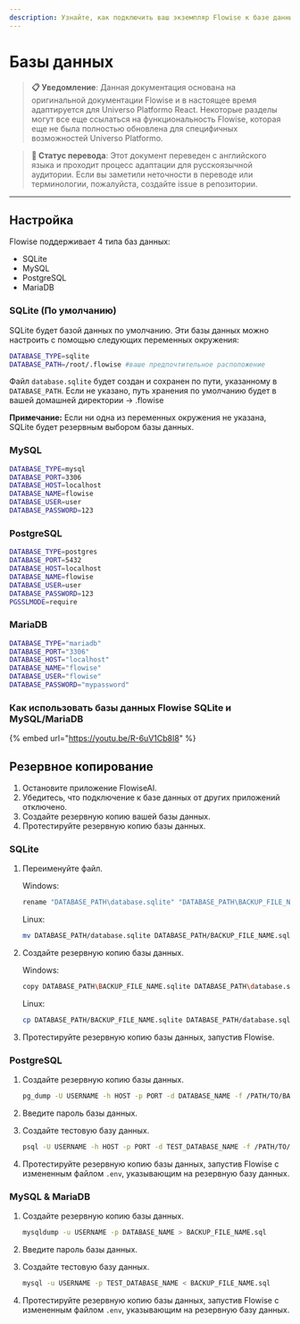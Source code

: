 ```yaml
---
description: Узнайте, как подключить ваш экземпляр Flowise к базе данных
---
```


# Базы данных

> **📋 Уведомление**: Данная документация основана на оригинальной документации Flowise и в настоящее время адаптируется для Universo Platformo React. Некоторые разделы могут все еще ссылаться на функциональность Flowise, которая еще не была полностью обновлена для специфичных возможностей Universo Platformo.

> **🔄 Статус перевода**: Этот документ переведен с английского языка и проходит процесс адаптации для русскоязычной аудитории. Если вы заметили неточности в переводе или терминологии, пожалуйста, создайте issue в репозитории.

---

## Настройка

Flowise поддерживает 4 типа баз данных:

- SQLite
- MySQL
- PostgreSQL
- MariaDB

### SQLite (По умолчанию)

SQLite будет базой данных по умолчанию. Эти базы данных можно настроить с помощью следующих переменных окружения:

```sh
DATABASE_TYPE=sqlite
DATABASE_PATH=/root/.flowise #ваше предпочтительное расположение
```

Файл `database.sqlite` будет создан и сохранен по пути, указанному в `DATABASE_PATH`. Если не указано, путь хранения по умолчанию будет в вашей домашней директории -> .flowise

**Примечание:** Если ни одна из переменных окружения не указана, SQLite будет резервным выбором базы данных.

### MySQL

```sh
DATABASE_TYPE=mysql
DATABASE_PORT=3306
DATABASE_HOST=localhost
DATABASE_NAME=flowise
DATABASE_USER=user
DATABASE_PASSWORD=123
```

### PostgreSQL

```sh
DATABASE_TYPE=postgres
DATABASE_PORT=5432
DATABASE_HOST=localhost
DATABASE_NAME=flowise
DATABASE_USER=user
DATABASE_PASSWORD=123
PGSSLMODE=require
```

### MariaDB

```bash
DATABASE_TYPE="mariadb"
DATABASE_PORT="3306"
DATABASE_HOST="localhost"
DATABASE_NAME="flowise"
DATABASE_USER="flowise"
DATABASE_PASSWORD="mypassword"
```

### Как использовать базы данных Flowise SQLite и MySQL/MariaDB

{% embed url="https://youtu.be/R-6uV1Cb8I8" %}

## Резервное копирование

1. Остановите приложение FlowiseAI.
2. Убедитесь, что подключение к базе данных от других приложений отключено.
3. Создайте резервную копию вашей базы данных.
4. Протестируйте резервную копию базы данных.

### SQLite

1. Переименуйте файл.

   Windows:

   ```bash
   rename "DATABASE_PATH\database.sqlite" "DATABASE_PATH\BACKUP_FILE_NAME.sqlite"
   ```

   Linux:

   ```bash
   mv DATABASE_PATH/database.sqlite DATABASE_PATH/BACKUP_FILE_NAME.sqlite
   ```

2. Создайте резервную копию базы данных.

   Windows:

   ```bash
   copy DATABASE_PATH\BACKUP_FILE_NAME.sqlite DATABASE_PATH\database.sqlite
   ```

   Linux:

   ```bash
   cp DATABASE_PATH/BACKUP_FILE_NAME.sqlite DATABASE_PATH/database.sqlite
   ```

3. Протестируйте резервную копию базы данных, запустив Flowise.

### PostgreSQL

1. Создайте резервную копию базы данных.

   ```bash
   pg_dump -U USERNAME -h HOST -p PORT -d DATABASE_NAME -f /PATH/TO/BACKUP_FILE_NAME.sql
   ```

2. Введите пароль базы данных.
3. Создайте тестовую базу данных.
   ```bash
   psql -U USERNAME -h HOST -p PORT -d TEST_DATABASE_NAME -f /PATH/TO/BACKUP_FILE_NAME.sql
   ```
4. Протестируйте резервную копию базы данных, запустив Flowise с измененным файлом `.env`, указывающим на резервную базу данных.

### MySQL & MariaDB

1. Создайте резервную копию базы данных.

   ```bash
   mysqldump -u USERNAME -p DATABASE_NAME > BACKUP_FILE_NAME.sql
   ```

2. Введите пароль базы данных.
3. Создайте тестовую базу данных.
   ```bash
   mysql -u USERNAME -p TEST_DATABASE_NAME < BACKUP_FILE_NAME.sql
   ```
4. Протестируйте резервную копию базы данных, запустив Flowise с измененным файлом `.env`, указывающим на резервную базу данных.
